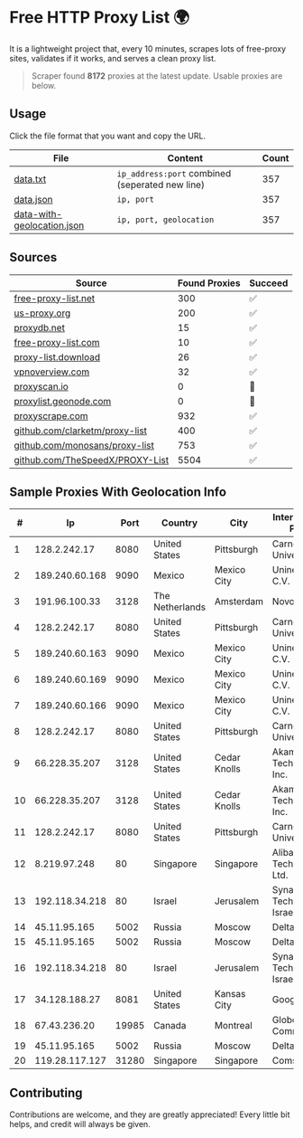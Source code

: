 
# Free HTTP Proxy List 🌍

It is a lightweight project that, every 10 minutes, scrapes lots of free-proxy sites, validates if it works, and serves a clean proxy list.


> Scraper found **8172** proxies at the latest update. Usable proxies are below.

## Usage

Click the file format that you want and copy the URL.


|File|Content|Count|
|----|-------|-----|
|[data.txt](https://raw.githubusercontent.com/themiralay/Proxy-List-World/master/data.txt)|`ip_address:port` combined (seperated new line)|357|
|[data.json](https://raw.githubusercontent.com/themiralay/Proxy-List-World/master/data.json)|`ip, port`|357|
|[data-with-geolocation.json](https://raw.githubusercontent.com/themiralay/Proxy-List-World/master/data-with-geolocation.json)|`ip, port, geolocation`|357|

## Sources

|Source|Found Proxies|Succeed|
|------|-------------|-------|
|[free-proxy-list.net](https://free-proxy-list.net)|300|✅|
|[us-proxy.org](https://www.us-proxy.org)|200|✅|
|[proxydb.net](http://proxydb.net)|15|✅|
|[free-proxy-list.com](https://free-proxy-list.com/?page=&port=&type%5B%5D=http&type%5B%5D=https&up_time=0&search=Search)|10|✅|
|[proxy-list.download](https://www.proxy-list.download/HTTP)|26|✅|
|[vpnoverview.com](https://vpnoverview.com/privacy/anonymous-browsing/free-proxy-servers)|32|✅|
|[proxyscan.io](https://www.proxyscan.io)|0|🚫|
|[proxylist.geonode.com](https://proxylist.geonode.com/api/proxy-list?limit=300&page=1&sort_by=lastChecked&sort_type=desc&protocols=http,https)|0|🚫|
|[proxyscrape.com](https://api.proxyscrape.com/v2/?request=displayproxies&protocol=http&timeout=10000&country=all&ssl=all&anonymity=all)|932|✅|
|[github.com/clarketm/proxy-list](https://raw.githubusercontent.com/clarketm/proxy-list/master/proxy-list-raw.txt)|400|✅|
|[github.com/monosans/proxy-list](https://raw.githubusercontent.com/monosans/proxy-list/main/proxies/http.txt)|753|✅|
|[github.com/TheSpeedX/PROXY-List](https://raw.githubusercontent.com/TheSpeedX/PROXY-List/master/http.txt)|5504|✅|


## Sample Proxies With Geolocation Info

|#|Ip|Port|Country|City|Internet Service Provider|
|-|--|----|-------|----|-------------------------|
|1|128.2.242.17|8080|United States|Pittsburgh|Carnegie Mellon University|
|2|189.240.60.168|9090|Mexico|Mexico City|Uninet S.A. de C.V.|
|3|191.96.100.33|3128|The Netherlands|Amsterdam|NovoServe B.V.|
|4|128.2.242.17|8080|United States|Pittsburgh|Carnegie Mellon University|
|5|189.240.60.163|9090|Mexico|Mexico City|Uninet S.A. de C.V.|
|6|189.240.60.169|9090|Mexico|Mexico City|Uninet S.A. de C.V.|
|7|189.240.60.166|9090|Mexico|Mexico City|Uninet S.A. de C.V.|
|8|128.2.242.17|8080|United States|Pittsburgh|Carnegie Mellon University|
|9|66.228.35.207|3128|United States|Cedar Knolls|Akamai Technologies, Inc.|
|10|66.228.35.207|3128|United States|Cedar Knolls|Akamai Technologies, Inc.|
|11|128.2.242.17|8080|United States|Pittsburgh|Carnegie Mellon University|
|12|8.219.97.248|80|Singapore|Singapore|Alibaba (US) Technology Co., Ltd.|
|13|192.118.34.218|80|Israel|Jerusalem|Synamedia Technologies Israel Ltd|
|14|45.11.95.165|5002|Russia|Moscow|Delta Ltd|
|15|45.11.95.165|5002|Russia|Moscow|Delta Ltd|
|16|192.118.34.218|80|Israel|Jerusalem|Synamedia Technologies Israel Ltd|
|17|34.128.188.27|8081|United States|Kansas City|Google LLC|
|18|67.43.236.20|19985|Canada|Montreal|GloboTech Communications|
|19|45.11.95.165|5002|Russia|Moscow|Delta Ltd|
|20|119.28.117.127|31280|Singapore|Singapore|ComsenzNet|



## Contributing

Contributions are welcome, and they are greatly appreciated! Every
little bit helps, and credit will always be given.

